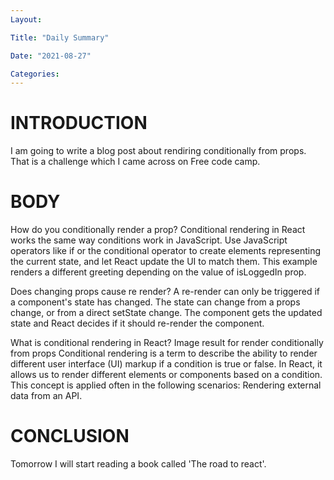 ```yaml
---
Layout:

Title: "Daily Summary"

Date: "2021-08-27"

Categories:
---
```


# INTRODUCTION

I am going to write a blog post about rendiring conditionally from props. That is a challenge which I came across on Free code camp.

# BODY

How do you conditionally render a prop?
Conditional rendering in React works the same way conditions work in JavaScript. Use JavaScript operators like if or the conditional operator to create elements representing the current state, and let React update the UI to match them. This example renders a different greeting depending on the value of isLoggedIn prop.

Does changing props cause re render?
A re-render can only be triggered if a component's state has changed. The state can change from a props change, or from a direct setState change. The component gets the updated state and React decides if it should re-render the component.

What is conditional rendering in React?
Image result for render conditionally from props
Conditional rendering is a term to describe the ability to render different user interface (UI) markup if a condition is true or false. In React, it allows us to render different elements or components based on a condition. This concept is applied often in the following scenarios: Rendering external data from an API.


# CONCLUSION
Tomorrow I will start reading a book called 'The road to react'.


